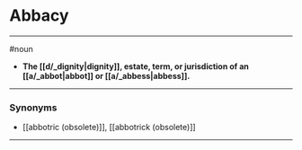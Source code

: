 # Abbacy
---
#noun
- **The [[d/_dignity|dignity]], estate, term, or jurisdiction of an [[a/_abbot|abbot]] or [[a/_abbess|abbess]].**
---
### Synonyms
- [[abbotric (obsolete)]], [[abbotrick (obsolete)]]
---
